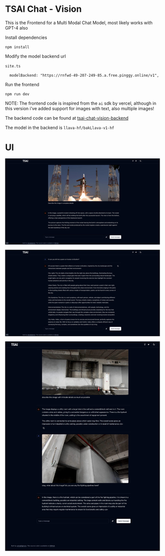# TSAI Chat - Vision

This is the Frontend for a Multi Modal Chat Model, most likely works with GPT-4 also

Install dependencies

```
npm install
```

Modify the model backend url

`site.ts`

```
  modelBackend: "https://rnfwd-49-207-249-85.a.free.pinggy.online/v1",
```

Run the frontend

```
npm run dev
```

NOTE: The frontend code is inspired from the `ai` sdk by vercel, although in this version i've added support for images with text, also multiple images!

The backend code can be found at [tsai-chat-vision-backend](https://github.com/satyajitghana/tsai-chat-vision-backend)

The model in the backend is `llava-hf/bakLlava-v1-hf`

# UI

![ui-1](assets/llava-1.jpg)

![ui-2](assets/llava-2.jpg)

![ui-3](assets/llava-3.jpg)
